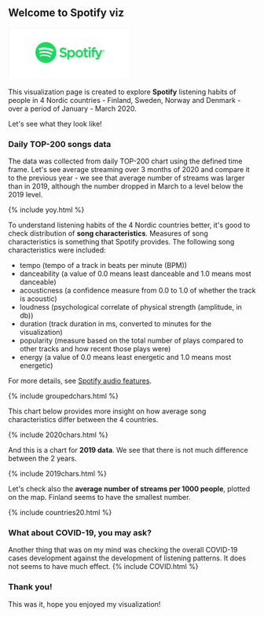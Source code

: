 ## Welcome to Spotify viz

<img src="assets/css/logo@2x.png" alt="hi" width="50%" height="50%" class="inline"/>



This visualization page is created to explore **Spotify** listening habits of people in 4 Nordic countries - Finland, Sweden, Norway and Denmark - over a period of January - March 2020.

Let's see what they look like!

### Daily TOP-200 songs data 

The data was collected from daily TOP-200 chart using the defined time frame.
Let's see average streaming over 3 months of 2020 and compare it to the previous year - we see that average number of streams was larger than in 2019, although the number dropped in March to a level below the 2019 level.

{% include yoy.html %}

To understand listening habits of the 4 Nordic countries better, it's good to check distribution of **song characteristics**. Measures of song characteristics is something that Spotify provides.
The following song characteristics were included:
- tempo (tempo of a track in beats per minute (BPM))
- danceability (a value of 0.0 means least danceable and 1.0 means most danceable)
- acousticness (a confidence measure from 0.0 to 1.0 of whether the track is acoustic)
- loudness (psychological correlate of physical strength (amplitude, in db))
- duration (track duration in ms, converted to minutes for the visualization)
- popularity (measure based on the total number of plays compared to other tracks and how recent those plays were)
- energy (a value of 0.0 means least energetic and 1.0 means most energetic)

For more details, see [Spotify audio features](https://developer.spotify.com/documentation/web-api/reference/tracks/get-audio-features/).

{% include groupedchars.html %}

This chart below provides more insight on how average song characteristics differ between the 4 countries.

{% include 2020chars.html %}

And this is a chart for **2019 data**. We see that there is not much difference between the 2 years.

{% include 2019chars.html %}

Let's check also the **average number of streams per 1000 people**, plotted on the map. Finland seems to have the smallest number.

{% include countries20.html %}

### What about COVID-19, you may ask?

Another thing that was on my mind was checking the overall COVID-19 cases development against the development of listening patterns. It does not seems to have much effect.
{% include COVID.html %}


### Thank you!

This was it, hope you enjoyed my visualization! 
